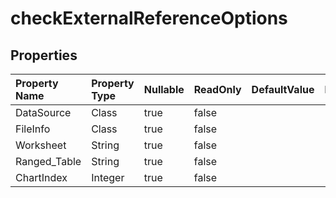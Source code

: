 # **checkExternalReferenceOptions**

 

## **Properties**

| Property Name | Property Type | Nullable |  ReadOnly | DefaultValue | Description | 
| :- | :- | :- |:- |  :- | :- |
|DataSource|Class|true|false |  ||
|FileInfo|Class|true|false |  ||
|Worksheet|String|true|false |  ||
|Ranged_Table|String|true|false |  ||
|ChartIndex|Integer|true|false |  ||


